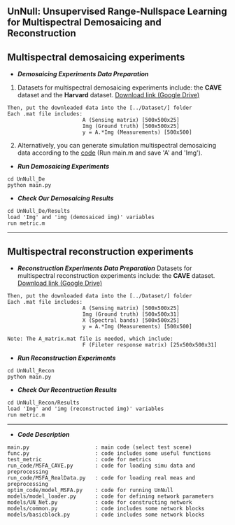 ## UnNull: Unsupervised Range-Nullspace Learning for Multispectral Demosaicing and Reconstruction

## Multispectral demosaicing experiments

- ***Demosaicing Experiments Data Preparation***
1) Datasets for multispectral demosaicing experiments include: the **CAVE** dataset and the **Harvard** dataset. [Download link (Google Drive)](https://drive.google.com/drive/folders/1br3eJfxSp2pgY7PT15J6NturF7-ubLvw?usp=drive_link)
```
Then, put the downloaded data into the [../Dataset/] folder
Each .mat file includes:
                        A (Sensing matrix) [500x500x25]
                        Img (Ground truth) [500x500x25]
                        y = A.*Img (Measurements) [500x500]
```

2) Alternatively, you can generate simulation multispectral demosaicing data according to the [code](https://github.com/gtsagkatakis/Snapshot_Spectral_Image_demosaicing) (Run main.m and save 'A' and 'Img').

- ***Run Demosaicing Experiments***
```
cd UnNull_De
python main.py
```

- ***Check Our Demosaicing Results***
```
cd UnNull_De/Results
load 'Img' and 'img (demosaiced img)' variables
run metric.m
```


---
## Multispectral reconstruction experiments

- ***Reconstruction Experiments Data Preparation***
Datasets for multispectral reconstruction experiments include: the **CAVE** dataset. [Download link (Google Drive)](https://drive.google.com/drive/folders/1br3eJfxSp2pgY7PT15J6NturF7-ubLvw?usp=drive_link)
```
Then, put the downloaded data into the [../Dataset/] folder
Each .mat file includes:
                        A (Sensing matrix) [500x500x25]
                        Img (Ground truth) [500x500x31]
                        X (Spectral bands) [500x500x25]
                        y = A.*Img (Measurements) [500x500]

Note: The A_matrix.mat file is needed, which include:
                        F (Fileter response matrix) [25x500x500x31]
```


- ***Run Reconstruction Experiments***
```
cd UnNull_Recon
python main.py
```

- ***Check Our Recontruction Results***
```
cd UnNull_Recon/Results
load 'Img' and 'img (reconstructed img)' variables
run metric.m
```


---
- ***Code Description***
```
main.py                     : main code (select test scene)
func.py                     : code includes some useful functions
test_metric                 : code for metrics
run_code/MSFA_CAVE.py       : code for loading simu data and preprocessing
run_code/MSFA_RealData.py   : code for loading real meas and preprocessing
optim_code/model_MSFA.py    : code for running UnNull
models/model_loader.py      : code for defining network parameters
models/UN_Net.py            : code for constructing network 
models/common.py            : code includes some network blocks
models/basicblock.py        : code includes some network blocks
```